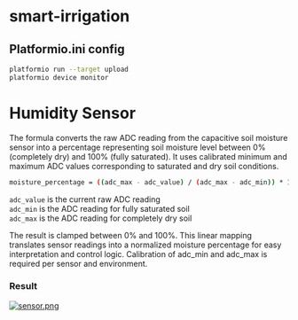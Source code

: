 # smart-irrigation

## Platformio.ini config

```sh
platformio run --target upload
platformio device monitor

```
# Humidity Sensor

The formula converts the raw ADC reading from the capacitive soil moisture sensor into a percentage representing soil moisture level between 0% (completely dry) and 100% (fully saturated). It uses calibrated minimum and maximum ADC values corresponding to saturated and dry soil conditions.

```sh
moisture_percentage = ((adc_max - adc_value) / (adc_max - adc_min)) * 100
```

```adc_value``` is the current raw ADC reading <br>
```adc_min``` is the ADC reading for fully saturated soil <br>
```adc_max``` is the ADC reading for completely dry soil<br>

The result is clamped between 0% and 100%. This linear mapping translates sensor readings into a normalized moisture percentage for easy interpretation and control logic. Calibration of adc_min and adc_max is required per sensor and environment.

### Result 

[![sensor.png](https://i.postimg.cc/d1Qy1qyY/sensor.png)](https://postimg.cc/ns5zSf2R)
